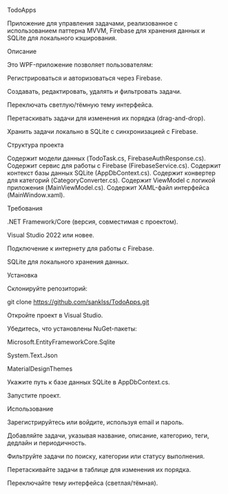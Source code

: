 TodoApps

Приложение для управления задачами, реализованное с использованием паттерна MVVM, Firebase для хранения данных и SQLite для локального кэширования.

Описание

Это WPF-приложение позволяет пользователям:


Регистрироваться и авторизоваться через Firebase.

Создавать, редактировать, удалять и фильтровать задачи.

Переключать светлую/тёмную тему интерфейса.

Перетаскивать задачи для изменения их порядка (drag-and-drop).

Хранить задачи локально в SQLite с синхронизацией с Firebase.

Структура проекта

Содержит модели данных (TodoTask.cs, FirebaseAuthResponse.cs).
Содержит сервис для работы с Firebase (FirebaseService.cs).
Содержит контекст базы данных SQLite (AppDbContext.cs).
Содержит конвертер для категорий (CategoryConverter.cs).
Содержит ViewModel с логикой приложения (MainViewModel.cs).
Содержит XAML-файл интерфейса (MainWindow.xaml).

Требования

.NET Framework/Core (версия, совместимая с проектом).

Visual Studio 2022 или новее.

Подключение к интернету для работы с Firebase.

SQLite для локального хранения данных.

Установка


Склонируйте репозиторий:

git clone https://github.com/sanklss/TodoApps.git

Откройте проект в Visual Studio.

Убедитесь, что установлены NuGet-пакеты:

Microsoft.EntityFrameworkCore.Sqlite

System.Text.Json

MaterialDesignThemes

Укажите путь к базе данных SQLite в AppDbContext.cs.

Запустите проект.

Использование

Зарегистрируйтесь или войдите, используя email и пароль.

Добавляйте задачи, указывая название, описание, категорию, теги, дедлайн и периодичность.

Фильтруйте задачи по поиску, категории или статусу выполнения.

Перетаскивайте задачи в таблице для изменения их порядка.

Переключайте тему интерфейса (светлая/тёмная).
